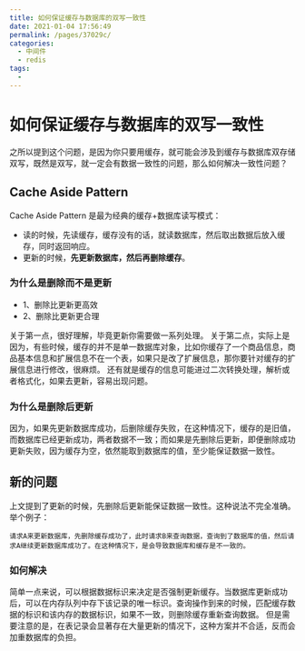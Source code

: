 ```yaml
---
title: 如何保证缓存与数据库的双写一致性
date: 2021-01-04 17:56:49
permalink: /pages/37029c/
categories:
  - 中间件
  - redis
tags:
  - 
---
```

# 如何保证缓存与数据库的双写一致性

之所以提到这个问题，是因为你只要用缓存，就可能会涉及到缓存与数据库双存储双写，既然是双写，就一定会有数据一致性的问题，那么如何解决一致性问题？

## Cache Aside Pattern

Cache Aside Pattern 是最为经典的缓存+数据库读写模式：
- 读的时候，先读缓存，缓存没有的话，就读数据库，然后取出数据后放入缓存，同时返回响应。
- 更新的时候，**先更新数据库，然后再删除缓存**。

### 为什么是删除而不是更新
- 1、删除比更新更高效
- 2、删除比更新更合理

关于第一点，很好理解，毕竟更新你需要做一系列处理。
关于第二点，实际上是因为，有些时候，缓存的并不是单一数据库对象，比如你缓存了一个商品信息，商品基本信息和扩展信息不在一个表，如果只是改了扩展信息，那你要针对缓存的扩展信息进行修改，很麻烦。
还有就是缓存的信息可能进过二次转换处理，解析或者格式化，如果去更新，容易出现问题。

### 为什么是删除后更新

因为，如果先更新数据库成功，后删除缓存失败，在这种情况下，缓存的是旧值，而数据库已经更新成功，两者数据不一致；而如果是先删除后更新，即便删除成功更新失败，因为缓存为空，依然能取到数据库的值，至少能保证数据一致性。


## 新的问题

上文提到了更新的时候，先删除后更新能保证数据一致性。这种说法不完全准确。举个例子：
```
请求A来更新数据库，先删除缓存成功了，此时请求B来查询数据，查询到了数据库的值，然后请求A继续更新数据库成功了。在这种情况下，是会导致数据库和缓存是不一致的。
```

### 如何解决

简单一点来说，可以根据数据标识来决定是否强制更新缓存。当数据库更新成功后，可以在内存队列中存下该记录的唯一标识。查询操作到来的时候，匹配缓存数据的标识和该内存的数据标识，如果不一致，则删除缓存重新查询数据。
但是需要注意的是，在表记录会显著存在大量更新的情况下，这种方案并不合适，反而会加重数据库的负担。


<Vssue  />